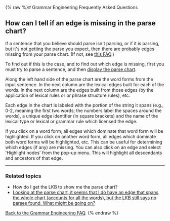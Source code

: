 {% raw %}# Grammar Engineering Frequently Asked Questions

## How can I tell if an edge is missing in the parse chart?

If a sentence that you believe should parse isn't parsing, or if it is
parsing, but it's not getting the parse you expect, then there are
probably edges missing from your parse chart. (If not, see [this
FAQ]().)

To find out if this is the case, and to find out which edge is missing,
first you must try to parse a sentence, and then [display the parse
chart]().

Along the left hand side of the parse chart are the word forms from the
input sentence. In the next column are the lexical edges built for each
of the words. In the next column are the edges built from those edges
(by the application of lexical rules or or phrase structure rules), etc.

Each edge in the chart is labeled with the portion of the string it
spans (e.g., 0-2, meaning the first two words; the numbers label the
spaces around the words), a unique edge identifier (in square brackets)
and the name of the lexical type or lexical or grammar rule which
licensed the edge.

If you click on a word form, all edges which dominate that word form
will be highlighted. If you click on another word form, all edges which
dominate both word forms will be highlighted, etc. This can be useful
for determining which edges (if any) are missing. You can also click on
an edge and select 'Highlight nodes' from the pop-up menu. This will
highlight all descendants and ancestors of that edge.

* * *

### Related topics

- How do I get the LKB to show me the parse chart?
- [Looking at the parse chart, it seems that I do have an edge that
spans the whole chart (accounts for all the words), but the LKB
still says no parses found. What might be going on?]()

[Back to the Grammar Engineering FAQ](/GrammarEngineeringFaq).
<update date omitted for speed>{% endraw %}